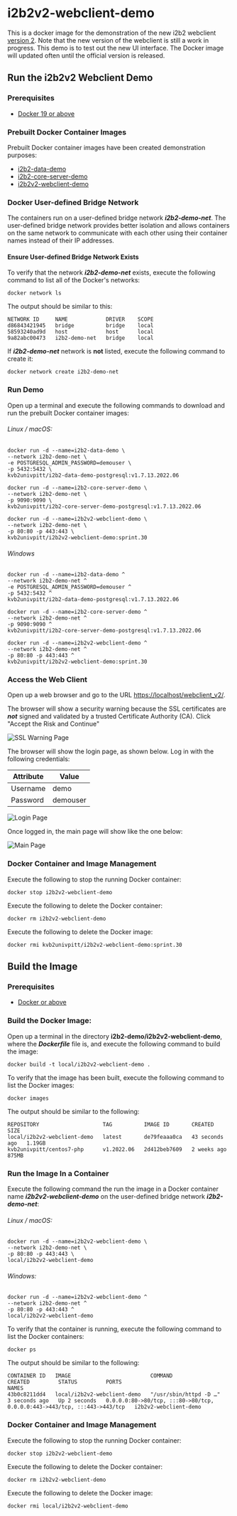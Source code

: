 # i2b2v2-webclient-demo

This is a docker image for the demonstration of the new i2b2 webclient [version 2](https://github.com/hms-dbmi/i2b2v2-webclient).  Note that the new version of the webclient is still a work in progress.  This demo is to test out the new UI interface.  The Docker image will updated often until the official version is released.

## Run the i2b2v2 Webclient Demo

### Prerequisites

- [Docker 19 or above](https://docs.docker.com/get-docker/)

### Prebuilt Docker Container Images

Prebuilt Docker container images have been created demonstration purposes:

- [i2b2-data-demo](https://hub.docker.com/r/kvb2univpitt/i2b2-data-demo-postgresql)
- [i2b2-core-server-demo](https://hub.docker.com/r/kvb2univpitt/i2b2-core-server-demo-postgresql)
- [i2b2v2-webclient-demo](https://hub.docker.com/r/kvb2univpitt/i2b2v2-webclient-demo)

### Docker User-defined Bridge Network

The containers run on a user-defined bridge network ***i2b2-demo-net***.  The user-defined bridge network provides better isolation and allows containers on the same network to communicate with each other using their container names instead of their IP addresses.

#### Ensure User-defined Bridge Network Exists

To verify that the network ***i2b2-demo-net*** exists, execute the following command to list all of the Docker's networks:

```
docker network ls
```

The output should be similar to this:

```
NETWORK ID     NAME            DRIVER    SCOPE
d86843421945   bridge          bridge    local
58593240ad9d   host            host      local
9a82abc00473   i2b2-demo-net   bridge    local
```

If ***i2b2-demo-net*** network is **not** listed, execute the following command to create it:

```
docker network create i2b2-demo-net
```

### Run Demo

Open up a terminal and execute the following commands to download and run the prebuilt Docker container images:

###### Linux / macOS:

```
docker run -d --name=i2b2-data-demo \
--network i2b2-demo-net \
-e POSTGRESQL_ADMIN_PASSWORD=demouser \
-p 5432:5432 \
kvb2univpitt/i2b2-data-demo-postgresql:v1.7.13.2022.06

docker run -d --name=i2b2-core-server-demo \
--network i2b2-demo-net \
-p 9090:9090 \
kvb2univpitt/i2b2-core-server-demo-postgresql:v1.7.13.2022.06

docker run -d --name=i2b2v2-webclient-demo \
--network i2b2-demo-net \
-p 80:80 -p 443:443 \
kvb2univpitt/i2b2v2-webclient-demo:sprint.30
```

###### Windows

```
docker run -d --name=i2b2-data-demo ^
--network i2b2-demo-net ^
-e POSTGRESQL_ADMIN_PASSWORD=demouser ^
-p 5432:5432 ^
kvb2univpitt/i2b2-data-demo-postgresql:v1.7.13.2022.06

docker run -d --name=i2b2-core-server-demo ^
--network i2b2-demo-net ^
-p 9090:9090 ^
kvb2univpitt/i2b2-core-server-demo-postgresql:v1.7.13.2022.06

docker run -d --name=i2b2v2-webclient-demo ^
--network i2b2-demo-net ^
-p 80:80 -p 443:443 ^
kvb2univpitt/i2b2v2-webclient-demo:sprint.30
```

### Access the Web Client

Open up a web browser and go to the URL [https://localhost/webclient_v2/](https://localhost/webclient_v2/).

The browser will show a security warning because the SSL certificates are ***not*** signed and validated by a trusted Certificate Authority (CA).  Click "Accept the Risk and Continue"

![SSL Warning Page](img/ssl_warning.png)

The browser will show the login page, as shown below.  Log in with the following credentials:

| Attribute | Value    |
|-----------|----------|
| Username  | demo     |
| Password  | demouser |

![Login Page](img/login_page.png)

Once logged in, the main page will show like the one below:

![Main Page](img/main_page.png)

### Docker Container and Image Management

Execute the following to stop the running Docker container:

```
docker stop i2b2v2-webclient-demo
```

Execute the following to delete the Docker container:

```
docker rm i2b2v2-webclient-demo
```

Execute the following to delete the Docker image:

```
docker rmi kvb2univpitt/i2b2v2-webclient-demo:sprint.30
```

## Build the Image

### Prerequisites

- [Docker or above](https://docs.docker.com/get-docker/)

### Build the Docker Image:

Open up a terminal in the directory **i2b2-demo/i2b2v2-webclient-demo**, where the ***Dockerfile*** file is, and execute the following command to build the image:

```
docker build -t local/i2b2v2-webclient-demo .
```

To verify that the image has been built, execute the following command to list the Docker images:

```
docker images
```

The output should be similar to the following:

```
REPOSITORY                    TAG          IMAGE ID       CREATED          SIZE
local/i2b2v2-webclient-demo   latest       de79feaaa0ca   43 seconds ago   1.19GB
kvb2univpitt/centos7-php      v1.2022.06   2d412beb7609   2 weeks ago      875MB
```

### Run the Image In a Container

Execute the following command the run the image in a Docker container name ***i2b2v2-webclient-demo*** on the user-defined bridge network ***i2b2-demo-net***:

###### Linux / macOS:

```
docker run -d --name=i2b2v2-webclient-demo \
--network i2b2-demo-net \
-p 80:80 -p 443:443 \
local/i2b2v2-webclient-demo
```

###### Windows:

```
docker run -d --name=i2b2v2-webclient-demo ^
--network i2b2-demo-net ^
-p 80:80 -p 443:443 ^
local/i2b2v2-webclient-demo
```

To verify that the container is running, execute the following command to list the Docker containers:

```
docker ps
```

The output should be similar to the following:

```
CONTAINER ID   IMAGE                         COMMAND                  CREATED         STATUS         PORTS                                                                      NAMES
43b0c8211dd4   local/i2b2v2-webclient-demo   "/usr/sbin/httpd -D …"   3 seconds ago   Up 2 seconds   0.0.0.0:80->80/tcp, :::80->80/tcp, 0.0.0.0:443->443/tcp, :::443->443/tcp   i2b2v2-webclient-demo
```

### Docker Container and Image Management

Execute the following to stop the running Docker container:

```
docker stop i2b2v2-webclient-demo
```

Execute the following to delete the Docker container:

```
docker rm i2b2v2-webclient-demo
```

Execute the following to delete the Docker image:

```
docker rmi local/i2b2v2-webclient-demo
```